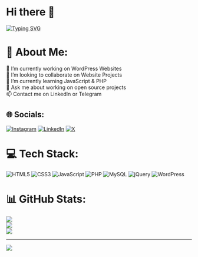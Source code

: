 # Hi there 👋
[![Typing SVG](https://readme-typing-svg.herokuapp.com?color=%2337E2FF&size=24&width=600&lines=Welcome+To+Kardo+Heydari's++GitHub+Profile)](https://git.io/typing-svg)

# 💫 About Me:
🔭 I’m currently working on WordPress Websites<br>🤝 I’m looking to collaborate on Website Projects<br>🌱 I’m currently learning JavaScript & PHP<br> 💬 Ask me about working on open source projects<br> 📫 Contact me on LinkedIn or Telegram<br>


## 🌐 Socials:
[![Instagram](https://img.shields.io/badge/Instagram-%23E4405F.svg?logo=Instagram&logoColor=white)](https://instagram.com/https://instagram.com/kardo.heydari) [![LinkedIn](https://img.shields.io/badge/LinkedIn-%230077B5.svg?logo=linkedin&logoColor=white)](https://linkedin.com/in/http://linkedin.com/in/kardo-heydari-9940ab275) [![X](https://img.shields.io/badge/X-black.svg?logo=X&logoColor=white)](https://x.com/https://twitter.com/kardo_heydari) 

# 💻 Tech Stack:
![HTML5](https://img.shields.io/badge/html5-%23E34F26.svg?style=for-the-badge&logo=html5&logoColor=white) ![CSS3](https://img.shields.io/badge/css3-%231572B6.svg?style=for-the-badge&logo=css3&logoColor=white) ![JavaScript](https://img.shields.io/badge/javascript-%23323330.svg?style=for-the-badge&logo=javascript&logoColor=%23F7DF1E) ![PHP](https://img.shields.io/badge/php-%23777BB4.svg?style=for-the-badge&logo=php&logoColor=white) ![MySQL](https://img.shields.io/badge/mysql-%2300000f.svg?style=for-the-badge&logo=mysql&logoColor=white) ![jQuery](https://img.shields.io/badge/jquery-%230769AD.svg?style=for-the-badge&logo=jquery&logoColor=white) ![WordPress](https://img.shields.io/badge/WordPress-%23117AC9.svg?style=for-the-badge&logo=WordPress&logoColor=white)
# 📊 GitHub Stats:
![](https://github-readme-stats.vercel.app/api?username=imkardo&theme=dark&hide_border=true&include_all_commits=true&count_private=false)<br/>
![](https://github-readme-streak-stats.herokuapp.com/?user=imkardo&theme=dark&hide_border=true)<br/>
![](https://github-readme-stats.vercel.app/api/top-langs/?username=imkardo&theme=dark&hide_border=true&include_all_commits=true&count_private=false&layout=compact)

---
[![](https://visitcount.itsvg.in/api?id=imkardo&icon=0&color=0)](https://visitcount.itsvg.in)

<!-- Proudly created with GPRM ( https://gprm.itsvg.in ) -->
